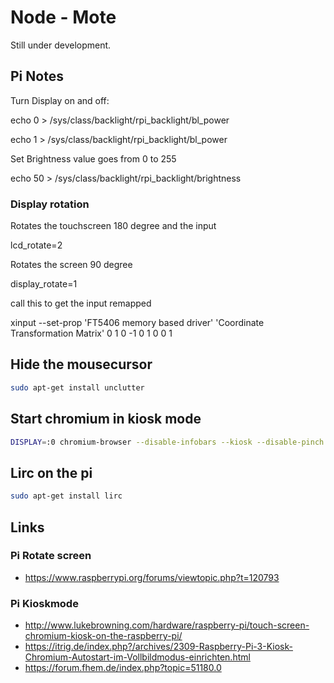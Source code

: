 # Node - Mote

Still under development.


## Pi Notes

Turn Display on and off:

echo 0 > /sys/class/backlight/rpi_backlight/bl_power

echo 1 > /sys/class/backlight/rpi_backlight/bl_power


Set Brightness value goes from 0 to 255

echo 50 > /sys/class/backlight/rpi_backlight/brightness

### Display rotation

Rotates the touchscreen 180 degree and the input

lcd_rotate=2


Rotates the screen 90 degree

display_rotate=1

call this to get the input remapped 

xinput --set-prop 'FT5406 memory based driver' 'Coordinate Transformation Matrix'  0 1 0 -1 0 1 0 0 1


## Hide the mousecursor

```bash
sudo apt-get install unclutter
```

## Start chromium in kiosk mode

```bash
DISPLAY=:0 chromium-browser --disable-infobars --kiosk --disable-pinch  --incognito --disable-overlay-scrollbar --touch-events http://192.168.0.2:3000
```


## Lirc on the pi

```bash
sudo apt-get install lirc
```




## Links

### Pi Rotate screen

* https://www.raspberrypi.org/forums/viewtopic.php?t=120793

### Pi Kioskmode
* http://www.lukebrowning.com/hardware/raspberry-pi/touch-screen-chromium-kiosk-on-the-raspberry-pi/
* https://itrig.de/index.php?/archives/2309-Raspberry-Pi-3-Kiosk-Chromium-Autostart-im-Vollbildmodus-einrichten.html
* https://forum.fhem.de/index.php?topic=51180.0